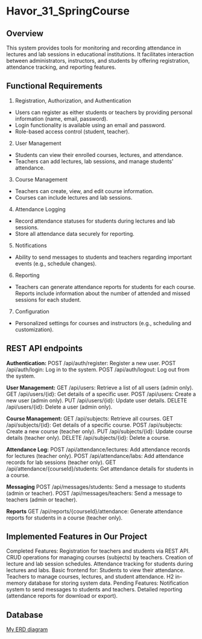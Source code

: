 # Havor_31_SpringCourse

## Overview
This system provides tools for monitoring and recording attendance in lectures and lab sessions in educational institutions. It facilitates interaction between administrators, instructors, and students by offering registration, attendance tracking, and reporting features.


## Functional Requirements
1. Registration, Authorization, and Authentication
   
- Users can register as either students or teachers by providing personal information (name, email, password).
- Login functionality is available using an email and password.
- Role-based access control (student, teacher).

2. User Management
- Students can view their enrolled courses, lectures, and attendance.
- Teachers can add lectures, lab sessions, and manage students' attendance.

3. Course Management
- Teachers can create, view, and edit course information.
- Courses can include lectures and lab sessions.

4. Attendance Logging
- Record attendance statuses for students during lectures and lab sessions.
- Store all attendance data securely for reporting.

5. Notifications
- Ability to send messages to students and teachers regarding important events (e.g., schedule changes).

6. Reporting
- Teachers can generate attendance reports for students for each course.
Reports include information about the number of attended and missed sessions for each student.

7. Configuration
- Personalized settings for courses and instructors (e.g., scheduling and customization).

## REST API endpoints
**Authentication:**
POST /api/auth/register: Register a new user.
POST /api/auth/login: Log in to the system.
POST /api/auth/logout: Log out from the system.

**User Management:**
GET /api/users: Retrieve a list of all users (admin only).
GET /api/users/{id}: Get details of a specific user.
POST /api/users: Create a new user (admin only).
PUT /api/users/{id}: Update user details.
DELETE /api/users/{id}: Delete a user (admin only).

**Course Management:**
GET /api/subjects: Retrieve all courses.
GET /api/subjects/{id}: Get details of a specific course.
POST /api/subjects: Create a new course (teacher only).
PUT /api/subjects/{id}: Update course details (teacher only).
DELETE /api/subjects/{id}: Delete a course.

**Attendance Log:**
POST /api/attendance/lectures: Add attendance records for lectures (teacher only).
POST /api/attendance/labs: Add attendance records for lab sessions (teacher only).
GET /api/attendance/{courseId}/students: Get attendance details for students in a course.

**Messaging**
POST /api/messages/students: Send a message to students (admin or teacher).
POST /api/messages/teachers: Send a message to teachers (admin or teacher).

**Reports**
GET /api/reports/{courseId}/attendance: Generate attendance reports for students in a course (teacher only).

## Implemented Features in Our Project
Completed Features:
Registration for teachers and students via REST API.
CRUD operations for managing courses (subjects) by teachers.
Creation of lecture and lab session schedules.
Attendance tracking for students during lectures and labs.
Basic frontend for:
Students to view their attendance.
Teachers to manage courses, lectures, and student attendance.
H2 in-memory database for storing system data.
Pending Features:
Notification system to send messages to students and teachers.
Detailed reporting (attendance reports for download or export).

## Database 
[My ERD diagram](https://github.com/VladyslavHavor/Havor_21_SpringCourse/blob/main/ERD.png)

